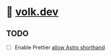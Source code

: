 # 🚀 [volk.dev](https://volk.dev)

## TODO

- [ ] Enable Prettier [allow Astro shorthand](https://github.com/withastro/prettier-plugin-astro#astro-allow-shorthand)
